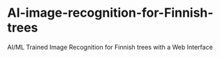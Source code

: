 # AI-image-recognition-for-Finnish-trees
AI/ML Trained Image Recognition for Finnish trees with a Web Interface
